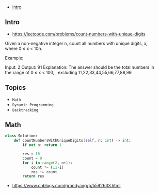 - [Intro](#intro)

## Intro

- https://leetcode.com/problems/count-numbers-with-unique-digits

Given a non-negative integer n, count all numbers with unique digits, x, where 0 ≤ x < 10n.

Example:

Input: 2
Output: 91 
Explanation: The answer should be the total numbers in the range of 0 ≤ x < 100, 
             excluding 11,22,33,44,55,66,77,88,99





## Topics

- `Math`
- `Dynamic Programming`
- `Backtracking`


## Math


```py
class Solution:
    def countNumbersWithUniqueDigits(self, n: int) -> int:
        if not n: return 1

        res = 10
        count = 9
        for i in range(2, n+1):
            count *= (11-i)
            res += count
        return res
```



- https://www.cnblogs.com/grandyang/p/5582633.html







